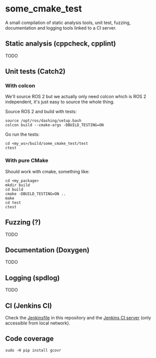 # some_cmake_test

A small compilation of static analysis tools, unit test, fuzzing, documentation and logging tools linked to a CI server.

## Static analysis (cppcheck, cpplint)

TODO

## Unit tests (Catch2)
### With colcon
We'll source ROS 2 but we actually only need colcon which is ROS 2 independent, it's just easy to source the whole thing.

Source ROS 2 and build with tests:
```
source /opt/ros/dashing/setup.bash
colcon build --cmake-args -DBUILD_TESTING=ON
```

Go run the tests:
```
cd <my_ws>/build/some_cmake_test/test
ctest
```

### With pure CMake

Should work with cmake, something like:
```
cd <my_package>
mkdir build
cd build
cmake -DBUILD_TESTING=ON ..
make
cd test
ctest
```

## Fuzzing (?)

TODO

## Documentation (Doxygen)

TODO

## Logging (spdlog)

TODO

## CI (Jenkins CI)

Check the [Jenkinsfile](Jenkinsfile) in this repository and the [Jenkins CI server](http://hopermf-desktop.local:8080/job/cmake_package_pipeline/) (only accessible from local network).

## Code coverage

```
sudo -H pip install gcovr
```
